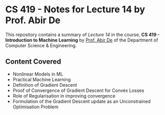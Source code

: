 # CS 419 - Notes for Lecture 14 by Prof. Abir De
This repository contains a summary of *Lecture 14* in the course, **CS 419 - Introduction to Machine Learning** by [Prof. Abir De](https://scholar.google.co.in/citations?user=_9ZKKbIAAAAJ&hl=en) of the Department of Computer Science & Engineering.

## Content Covered
- Nonlinear Models in ML
- Practical Machine Learning
- Definition of Gradient Descent
- Proof of Convergence of Gradient Descent for Convex Losses
- Role of Regularisation in improving convergence
- Formulation of the Gradient Descent update as an Unconstrained Optimisation Problem
